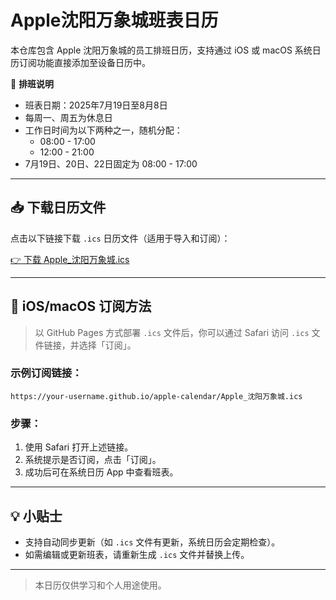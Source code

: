 
# Apple沈阳万象城班表日历

本仓库包含 Apple 沈阳万象城的员工排班日历，支持通过 iOS 或 macOS 系统日历订阅功能直接添加至设备日历中。

📅 **排班说明**
- 班表日期：2025年7月19日至8月8日
- 每周一、周五为休息日
- 工作日时间为以下两种之一，随机分配：
  - 08:00 - 17:00
  - 12:00 - 21:00
- 7月19日、20日、22日固定为 08:00 - 17:00

---

## 📥 下载日历文件

点击以下链接下载 `.ics` 日历文件（适用于导入和订阅）：

[👉 下载 Apple_沈阳万象城.ics](./Apple_沈阳万象城.ics)

---

## 📱 iOS/macOS 订阅方法

> 以 GitHub Pages 方式部署 `.ics` 文件后，你可以通过 Safari 访问 `.ics` 文件链接，并选择「订阅」。

### 示例订阅链接：
```
https://your-username.github.io/apple-calendar/Apple_沈阳万象城.ics
```

### 步骤：
1. 使用 Safari 打开上述链接。
2. 系统提示是否订阅，点击「订阅」。
3. 成功后可在系统日历 App 中查看班表。

---

## 💡 小贴士

- 支持自动同步更新（如 `.ics` 文件有更新，系统日历会定期检查）。
- 如需编辑或更新班表，请重新生成 `.ics` 文件并替换上传。

---

> 本日历仅供学习和个人用途使用。
